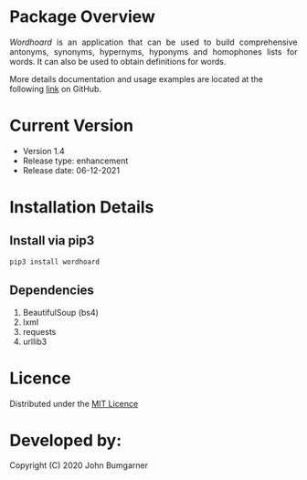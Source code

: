 # Package Overview
<p align="justify">
<i>Wordhoard</i> is an application that can be used to build comprehensive antonyms, synonyms, hypernyms, hyponyms and homophones lists for words.  It can also be used to obtain 
definitions for words.  

More details documentation and usage examples are located at the following <a href="https://github.com/johnbumgarner/wordhoard/blob/master/README.md">link</a> on GitHub.
<p>

# Current Version
<p align="justify">

   - Version 1.4
   - Release type: enhancement
   - Release date: 06-12-2021
<p>

# Installation Details

## Install via pip3

```python
pip3 install wordhoard
```

## Dependencies
1. BeautifulSoup (bs4)
2. lxml
3. requests
4. urllib3

# Licence 
<p align="justify">
Distributed under the <a href="https://github.com/johnbumgarner/wordhoard/blob/master/LICENSE">MIT Licence</a>
<p>

# Developed by:
<p align="justify">
Copyright (C) 2020 John Bumgarner
<p>
